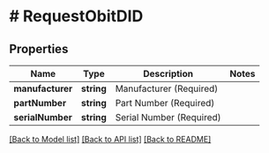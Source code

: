 # # RequestObitDID

## Properties

Name | Type | Description | Notes
------------ | ------------- | ------------- | -------------
**manufacturer** | **string** | Manufacturer (Required) |
**partNumber** | **string** | Part Number (Required) |
**serialNumber** | **string** | Serial Number (Required) |

[[Back to Model list]](../../README.md#models) [[Back to API list]](../../README.md#endpoints) [[Back to README]](../../README.md)
